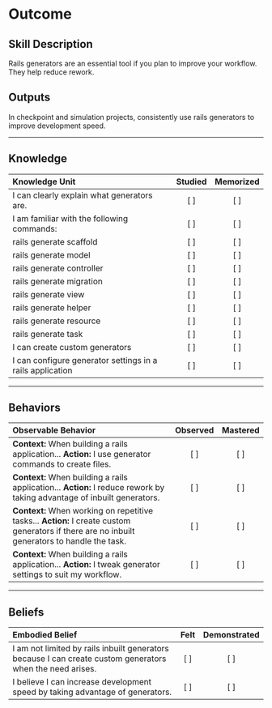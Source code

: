 # Outcome

Skill Description
----------
Rails generators are an essential tool if you plan to improve your workflow. They help reduce rework.

Outputs
----------
In checkpoint and simulation projects, consistently use rails generators to improve development speed.

----------
## **Knowledge**


| Knowledge Unit   |      Studied      | Memorized |
|:-------------|:------------------:|:--------:|
| I can clearly explain what generators are. | [ ] | [ ]  |
| I am familiar with the following commands: | [ ] | [ ]  |
| rails generate scaffold | [ ] | [ ]  |
| rails generate model | [ ] | [ ]  |
| rails generate controller | [ ] | [ ]  |
| rails generate migration | [ ] | [ ]  |
| rails generate view | [ ] | [ ]  |
| rails generate helper | [ ] | [ ]  |
| rails generate resource | [ ] | [ ]  |
| rails generate task | [ ] | [ ]  |
| I can create custom generators | [ ] | [ ]  |
| I can configure generator settings in a rails application | [ ] | [ ]  |


----------


## **Behaviors**

| Observable Behavior   |      Observed      | Mastered |
|:-------------|:------------------:|:--------:|
| **Context:** When building a rails application... **Action:** I use generator commands to create files. | [ ] | [ ]  |
| **Context:** When building a rails application... **Action:** I reduce rework by taking advantage of inbuilt generators. | [ ] | [ ]  |
| **Context:** When working on repetitive tasks... **Action:** I create custom generators if there are no inbuilt generators to handle the task. | [ ] | [ ]  |
| **Context:** When building a rails application... **Action:** I tweak generator settings to suit my workflow. | [ ] | [ ]  |


----------


## **Beliefs**


| Embodied Belief   |      Felt      | Demonstrated |
|:-------------|:------------------:|:--------:|
| I am not limited by rails inbuilt generators because I can create custom generators when the need arises. | [ ] | [ ]  |
| I believe I can increase development speed by taking advantage of generators. | [ ] | [ ]  |
